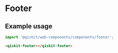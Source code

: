 # Footer

## Example usage

```javascript
import '@qiskit/web-components/components/footer';
```

```html
<qiskit-footer></qiskit-footer>
```
